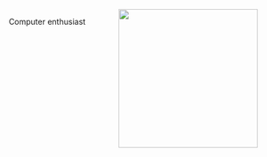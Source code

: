 <div style="float: right;">
  <img align="right" height="250px" src="https://i.pinimg.com/564x/21/04/8a/21048a2ce0969eb94509703043858a9f.jpg">    
</div>

<div align="center">
  
  Computer enthusiast
  
  <br>
  
  
  
</div>

